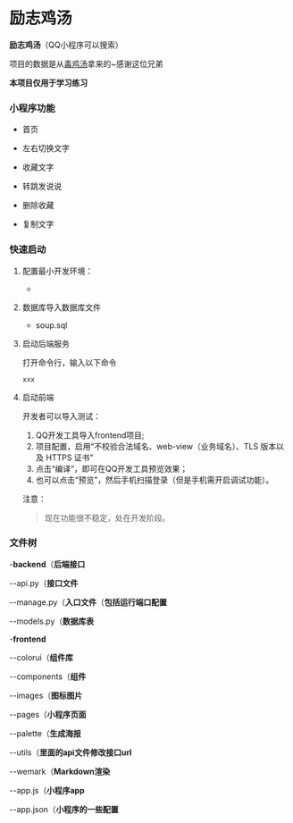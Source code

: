 # 励志鸡汤

**励志鸡汤**（QQ小程序可以搜索）

项目的数据是从[毒鸡汤](https://github.com/egotong/nows)拿来的~感谢这位兄弟

**本项目仅用于学习练习**





### 小程序功能

- 首页
- 左右切换文字
- 收藏文字
- 转跳发说说

- 删除收藏
- 复制文字

### 快速启动

1. 配置最小开发环境：

   - 
   
2. 数据库导入数据库文件

   - soup.sql
   
3. 启动后端服务

   打开命令行，输入以下命令

   ```
   xxx
   ```
   
5. 启动前端

   开发者可以导入测试：

   1. QQ开发工具导入frontend项目;
   2. 项目配置，启用“不校验合法域名、web-view（业务域名）、TLS 版本以及 HTTPS 证书”
   3. 点击“编译”，即可在QQ开发工具预览效果；
   4. 也可以点击“预览”，然后手机扫描登录（但是手机需开启调试功能）。

   注意：

   > 现在功能很不稳定，处在开发阶段。






### 文件树

-**backend**（**后端接口**

--api.py（**接口文件**

--manage.py（**入口文件**（**包括运行端口配置**

--models.py（**数据库表**



-**frontend**

--colorui（**组件库**

--components（**组件**

--images（**图标图片**

--pages（**小程序页面**

--palette（**生成海报**

--utils（**里面的api文件修改接口url**

--wemark（**Markdown渲染**

--app.js（**小程序app**

--app.json（**小程序的一些配置**

